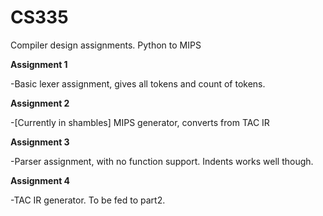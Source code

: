 # CS335

Compiler design assignments. Python to MIPS

**Assignment 1**

-Basic lexer assignment, gives all tokens and count of tokens.

**Assignment 2**

-[Currently in shambles] MIPS generator, converts from TAC IR

**Assignment 3**

-Parser assignment, with no function support. Indents works well though.

**Assignment 4**

-TAC IR generator. To be fed to part2.
